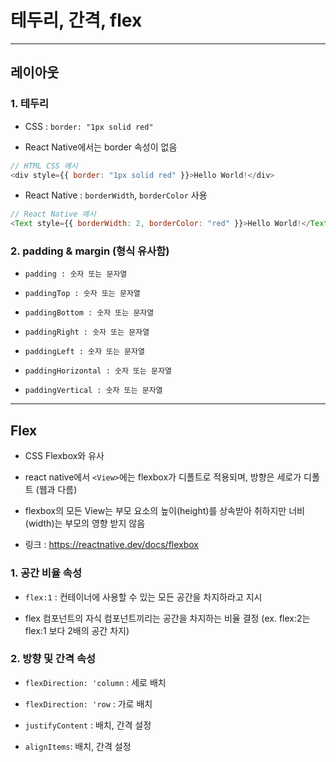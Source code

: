 # 테두리, 간격, flex

---

## 레이아웃

### 1. 테두리

- CSS : `border: "1px solid red"`

- React Native에서는 border 속성이 없음

```js
// HTML CSS 예시
<div style={{ border: "1px solid red" }}>Hello World!</div>
```

- React Native : `borderWidth`, `borderColor` 사용

```js
// React Native 예시
<Text style={{ borderWidth: 2, borderColor: "red" }}>Hello World!</Text>
```

### 2. padding & margin (형식 유사함)

- `padding : 숫자 또는 문자열`

- `paddingTop : 숫자 또는 문자열`

- `paddingBottom : 숫자 또는 문자열`

- `paddingRight : 숫자 또는 문자열`

- `paddingLeft : 숫자 또는 문자열`

- `paddingHorizontal : 숫자 또는 문자열`

- `paddingVertical : 숫자 또는 문자열`

---

## Flex

- CSS Flexbox와 유사

- react native에서 `<View>`에는 flexbox가 디폴트로 적용되며, 방향은 세로가 디폴트 (웹과 다름)

- flexbox의 모든 View는 부모 요소의 높이(height)를 상속받아 취하지만 너비(width)는 부모의 영향 받지 않음

- 링크 : https://reactnative.dev/docs/flexbox

### 1. 공간 비율 속성

- `flex:1` : 컨테이너에 사용할 수 있는 모든 공간을 차지하라고 지시

- flex 컴포넌트의 자식 컴포넌트끼리는 공간을 차지하는 비율 결정 (ex. flex:2는 flex:1 보다 2배의 공간 차지)

### 2. 방향 및 간격 속성

- `flexDirection: 'column` : 세로 배치

- `flexDirection: 'row` : 가로 배치

- `justifyContent` : 배치, 간격 설정

- `alignItems`: 배치, 간격 설정
